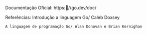 Documentação Oficial: 
    https://go.dev/doc/


Referências:
    Introdução a linguagem Go/ Caleb Doxsey

    A linguagem de programação Go/ Alan Donovan e Brian Kernighan
